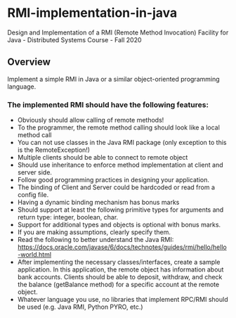 # RMI-implementation-in-java
Design and Implementation of a RMI (Remote Method Invocation) Facility for Java - Distributed Systems Course - Fall 2020  
## Overview  
Implement a simple RMI in Java or a similar object-oriented programming language.  


### The implemented RMI should have the following features:  
* Obviously should allow calling of remote methods!  
* To the programmer, the remote method calling should look like a local method call  
* You can not use classes in the Java RMI package (only exception to this is the RemoteException!)  
* Multiple clients should be able to connect to remote object  
* Should use inheritance to enforce method implementation at client and server side.  
* Follow good programming practices in designing your application.  
* The binding of Client and Server could be hardcoded or read from a config file. 
* Having a dynamic binding mechanism has bonus marks  
* Should support at least the following primitive types for arguments and return type: integer, boolean, char.  
* Support for additional types and objects is optional with bonus marks.  
* If you are making assumptions, clearly specify them.  
* Read the following to better understand the Java RMI:  
https://docs.oracle.com/javase/6/docs/technotes/guides/rmi/hello/hello-world.html  
* After implementing the necessary classes/interfaces, create a sample application. In this application, the remote object has information about bank accounts. Clients should be able to deposit, withdraw, and check the balance (getBalance method) for a specific account at the remote object.  
* Whatever language you use, no libraries that implement RPC/RMI should be used (e.g. Java RMI, Python PYRO, etc.)  




